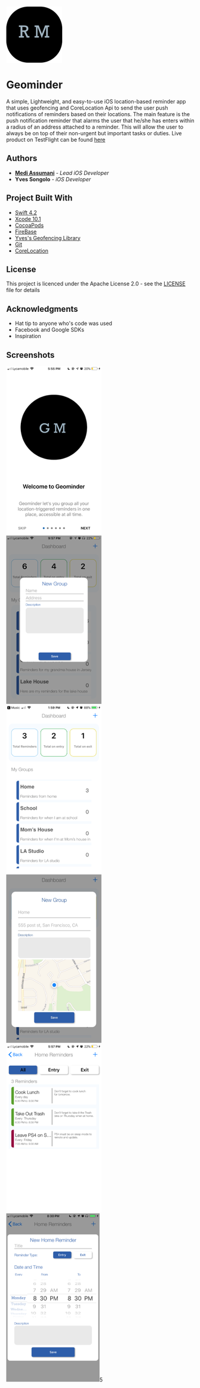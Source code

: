 <img src= "screenshots/logo_github.png" width = 150 height = 150></img>

# Geominder

A simple, Lightweight, and easy-to-use iOS location-based reminder app that uses geofencing and CoreLocation Api  to send the user push notifications of reminders based on their locations. The main feature is the push notification reminder that alarms the user that he/she has enters within a radius of an address attached to a reminder. This will allow the user to always be on top of their non-urgent but important tasks or duties. Live product on TestFlight can be found <a href="https://testflight.apple.com/join/do291tga">here</a>

## Authors

* **<a href= "https://github.com/MediBoss">Medi Assumani</a>** - *Lead iOS Developer*
* **Yves Songolo** - *iOS Developer*

## Project Built With

* [Swift 4.2](https://developer.apple.com/swift/)
* [Xcode 10.1](https://developer.apple.com/xcode/)
* [CocoaPods](https://guides.cocoapods.org/terminal/commands.html)
* [FireBase](https://console.firebase.google.com/u/1/)
* [Yves's Geofencing Library](https://cocoapods.org/pods/SquareRegion)
* [Git](https://git-scm.com/)
* [CoreLocation](https://developer.apple.com/documentation/corelocation)


## License

This project is licenced under the Apache License 2.0 - see the <a href="https://github.com/yveslym/remindMe/blob/dev/LICENSE">LICENSE</a> file for details

## Acknowledgments

* Hat tip to anyone who's code was used
* Facebook and Google SDKs
* Inspiration


## Screenshots

<img src= "screenshots/sc1.PNG" width = 255 height = 450></img><img src= "screenshots/sc2.PNG" width = 255 height = 450>
<img src= "screenshots/sc3.PNG" width = 255 height = 450><img src= "screenshots/sc4.jpg" width = 255 height = 450>
<img src= "screenshots/sc5.PNG" width = 255 height = 450><img src= "screenshots/sc6.PNG" width = 250 height = 450>5
